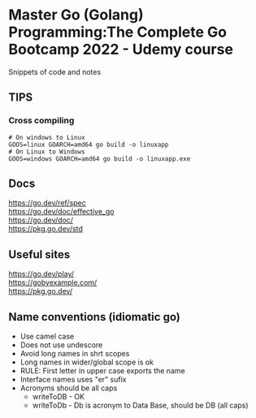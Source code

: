 # Master Go (Golang) Programming:The Complete Go Bootcamp 2022 -  Udemy course

Snippets of code and notes

## TIPS

### Cross compiling
```
# On windows to Linux
GOOS=linux GOARCH=amd64 go build -o linuxapp
# On Linux to Windows
GOOS=windows GOARCH=amd64 go build -o linuxapp.exe
```

## Docs
https://go.dev/ref/spec  
https://go.dev/doc/effective_go  
https://go.dev/doc/  
https://pkg.go.dev/std  

## Useful sites
https://go.dev/play/  
https://gobyexample.com/  
https://pkg.go.dev/  


## Name conventions (idiomatic go)
* Use camel case
* Does not use undescore
* Avoid long names in shrt scopes
* Long names in wider/global scope is ok
* RULE: First letter in upper case exports the name
* Interface names uses "er" sufix 
* Acronyms should be all caps
  * writeToDB - OK
  * writeToDb - Db is acronym to Data Base, should be DB (all caps)